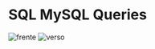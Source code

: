 # SQL MySQL Queries
![frente](https://user-images.githubusercontent.com/97696243/199366393-fdc35c34-6827-49b2-84f0-fba9a9ef9739.jpg)
![verso](https://user-images.githubusercontent.com/97696243/199366404-285252d1-abb6-4c6a-b1ba-25b807b53aa6.jpg)

